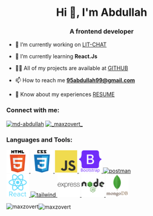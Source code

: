 <h1 align="center">Hi 👋, I'm Abdullah</h1>
<h3 align="center">A frontend developer</h3>

- 🔭 I’m currently working on [LIT-CHAT](https://github.com/Maxzovert/LIT-CHAT.git)

- 🌱 I’m currently learning **React.Js**

- 👨‍💻 All of my projects are available at [GITHUB](https://github.com/Maxzovert)

- 📫 How to reach me **95abdullah99@gmail.com**

- 📄 Know about my experiences [RESUME](https://drive.google.com/file/d/1TWiCKprbteiwVm0obu_vl2HNThZyRTSX/view?usp=drive_link)

<h3 align="left">Connect with me:</h3>
<p align="left">
<a href="https://www.linkedin.com/in/95abdullah99/" target="blank"><img align="center" src="https://raw.githubusercontent.com/rahuldkjain/github-profile-readme-generator/master/src/images/icons/Social/linked-in-alt.svg" alt="md-abdullah" height="30" width="40" /></a>
<a href="https://instagram.com/_maxzovert_" target="blank"><img align="center" src="https://raw.githubusercontent.com/rahuldkjain/github-profile-readme-generator/master/src/images/icons/Social/instagram.svg" alt="_maxzovert_" height="30" width="40" /></a>
</p>

<h3 align="left">Languages and Tools:</h3>
<p align="left"> 
<p align="left">
<a href="https://www.w3.org/html/" target="_blank" rel="noreferrer"> 
<img src="https://raw.githubusercontent.com/devicons/devicon/master/icons/html5/html5-original-wordmark.svg" alt="html5" width="60" height="60"/>  </a> 
  
<a href="https://www.w3schools.com/css/" target="_blank" rel="noreferrer">  
<img src="https://raw.githubusercontent.com/devicons/devicon/master/icons/css3/css3-original-wordmark.svg" alt="css3" width="60" height="60"/>  </a> 

<a href="https://developer.mozilla.org/en-US/docs/Web/JavaScript" target="_blank" rel="noreferrer">  
<img src="https://raw.githubusercontent.com/devicons/devicon/master/icons/javascript/javascript-original.svg" alt="javascript" width="60" height="60"/> </a>

<a href="https://getbootstrap.com" target="_blank" rel="noreferrer">  
<img src="https://raw.githubusercontent.com/devicons/devicon/master/icons/bootstrap/bootstrap-plain-wordmark.svg" alt="bootstrap" width="60" height="60"/> </a> 

<a href="https://postman.com" target="_blank" rel="noreferrer"> 
<img src="https://www.vectorlogo.zone/logos/getpostman/getpostman-icon.svg" alt="postman" width="60" height="60"/> </a><br>

<a href="https://reactjs.org/" target="_blank" rel="noreferrer"> 
<img src="https://raw.githubusercontent.com/devicons/devicon/master/icons/react/react-original-wordmark.svg" alt="react" width="60" height="60"/> </a>

<a href="https://tailwindcss.com/" target="_blank" rel="noreferrer">  
<img src="https://www.vectorlogo.zone/logos/tailwindcss/tailwindcss-icon.svg" alt="tailwind" width="60" height="60"/>  </a> 

<a href="https://expressjs.com" target="_blank" rel="noreferrer">  
<img src="https://raw.githubusercontent.com/devicons/devicon/master/icons/express/express-original-wordmark.svg" alt="express" width="60" height="60"/> </a> 

<a href="https://nodejs.org" target="_blank" rel="noreferrer">  
<img src="https://raw.githubusercontent.com/devicons/devicon/master/icons/nodejs/nodejs-original-wordmark.svg" alt="nodejs" width="60" height="60"/>  </a>
 
<a href="https://www.mongodb.com/" target="_blank" rel="noreferrer">  
<img src="https://raw.githubusercontent.com/devicons/devicon/master/icons/mongodb/mongodb-original-wordmark.svg" alt="mongodb" width="60" height="60"/>  </a>


<p><img align="left" src="https://github-readme-stats.vercel.app/api/top-langs?username=maxzovert&show_icons=true&locale=en&layout=compact" alt="maxzovert" /></p>

<p><img align="center" src="https://github-readme-streak-stats.herokuapp.com/?user=maxzovert&" alt="maxzovert" /></p>


